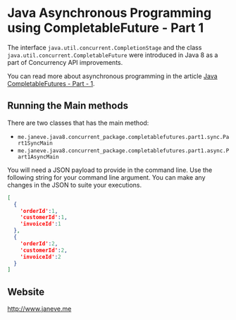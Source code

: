 # Java Asynchronous Programming  using CompletableFuture - Part 1
The interface `java.util.concurrent.CompletionStage` and the class `java.util.concurrent.CompletableFuture` were introduced in Java 8 as a part of Concurrency API improvements.

You can read more about asynchronous programming in the article [Java CompletableFutures - Part - 1](https://www.janeve.me/software-programming).

## Running the Main methods
There are two classes that has the main method:
* `me.janeve.java8.concurrent_package.completablefutures.part1.sync.Part1SyncMain`
* `me.janeve.java8.concurrent_package.completablefutures.part1.async.Part1AsyncMain`

You will need a JSON payload to provide in the command line. Use the following string for your command line argument. You can make any changes in the JSON to suite your executions.
```json
[
  {
    'orderId':1,
    'customerId':1,
    'invoiceId':1
  },
  {
    'orderId':2,
    'customerId':2,
    'invoiceId':2
  }
]
```

## Website
http://www.janeve.me